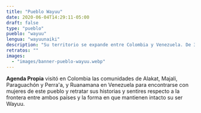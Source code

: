 ```yaml
---
title: "Pueblo Wayuu"
date: 2020-06-04T14:29:11-05:00
draft: false
type: "pueblo"
pueblo: "wayuu"
lengua: "wayuunaiki"
description: "Su territorio se expande entre Colombia y Venezuela. De 380.460 personas reconocidas como Wayuu, 197.140 son Jieyuu (mujeres). Este pueblo concibe la figura de la mujer como eje fundamental para la continuidad de la memoria desde la línea matrilineal."
retratos: ""
images:
  - "images/banner-pueblo-wayuu.webp"
---
```


**Agenda Propia** visitó en Colombia las comunidades de Alakat, Majali, Paraguachón y Perra'a, y Ruanamana en Venezuela para encontrarse con mujeres de este pueblo y retratar sus historias y sentires respecto a la frontera entre ambos países y la forma en que mantienen intacto su ser Wayuu.
